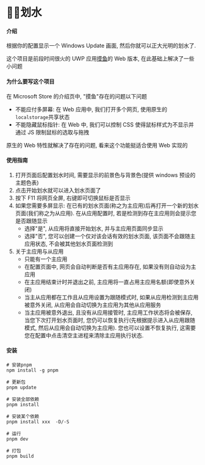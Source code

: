 # 🏄🏼划水

#### 介绍

根据你的配置显示一个 Windows Update 画面, 然后你就可以正大光明的划水了.

这个项目是前段时间很火的 UWP 应用[摸鱼](https://www.microsoft.com/zh-cn/p/%E6%91%B8%E9%B1%BC/9ndj3q12nrrm?activetab=pivot:overviewtab)的 Web 版本, 在此基础上解决了一些小问题

#### 为什么要写这个项目

在 Microsoft Store 的介绍页中, "摸鱼"存在的问题以下问题

- 不能应付多屏幕: 在 Web 应用中, 我们打开多个网页, 使用原生的`localstorage`共享状态
- 不能隐藏鼠标指针: 在 Web 中, 我们可以控制 CSS 使得鼠标样式为不显示并通过 JS 限制鼠标的选取与拖拽

原生的 Web 特性就解决了存在的问题, 看来这个功能挺适合使用 Web 实现的

#### 使用指南

1. 打开页面后配置划水时间, 需要显示的前景色与背景色(提供 windows 预设的主题色表)
2. 点击开始划水就可以进入划水页面了
3. 按下 F11 将网页全屏, 右键即可切换鼠标是否显示
4. 如果您需要多屏显示: 在已有的划水页面(称之为主应用)后再打开一个新的划水页面(我们称之为从应用). 在从应用配置时, 若是检测到存在主应用则会提示您是否跟随显示
   - 选择"是", 从应用将直接开始划水, 并与主应用页面同步显示
   - 选择"否", 您可以创建一个仅对该会话有效的划水页面, 该页面不会跟随主应用状态, 不会被其他划水页面检测到
5. 关于主应用与从应用
   - 只能有一个主应用
   - 在配置页面中, 网页会自动判断是否有主应用存在, 如果没有则自动设为主应用
   - 在主应用结束计时并退出之前, 主应用将一直占用主应用名额(即使意外关闭)
   - 当主从应用都在工作且从应用设置为跟随模式时, 如果从应用检测到主应用被意外关闭, 从应用会自动切换为主应用为其他从应用服务
   - 当主应用被意外退出, 且没有从应用接管时, 主应用工作状态将会被保存, 当您下次打开划水页面时, 您仍可以恢复执行(先根据提示进入从应用跟随模式, 然后从应用会自动切换为主应用). 您也可以设置不恢复执行, 这需要您在配置中点击清空主进程来清除主应用执行状态.

#### 安装

```shell
# 安装pnpm
npm install -g pnpm

# 更新包
pnpm update

# 安装全部依赖
pnpm install

# 安装某个依赖
pnpm install xxx  -D/-S

# 运行
pnpm dev

# 打包
pnpm build
```
